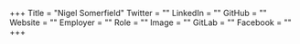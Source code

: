 +++
Title = "Nigel Somerfield"
Twitter = ""
LinkedIn = ""
GitHub = ""
Website = ""
Employer = ""
Role = ""
Image = ""
GitLab = ""
Facebook = ""
+++
